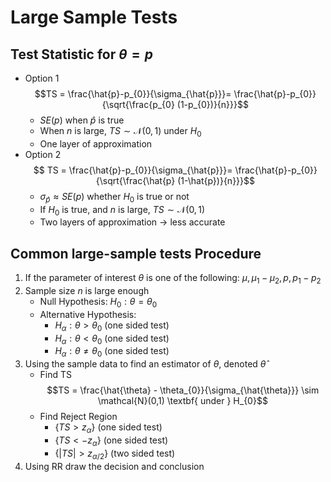 # Large Sample Tests

## Test Statistic for $\theta = p$
* Option 1
    $$TS = \frac{\hat{p}-p_{0}}{\sigma_{\hat{p}}}= \frac{\hat{p}-p_{0}}{\sqrt{\frac{p_{0} (1-p_{0})}{n}}}$$
    * $SE(p)$ when $\hat{p}$ is true
    * When $n$ is large, $TS \sim \mathcal{N}(0,1)$ under $H_{0}$
    * One layer of approximation
* Option 2
    $$ TS = \frac{\hat{p}-p_{0}}{\sigma_{\hat{p}}}= \frac{\hat{p}-p_{0}}{\sqrt{\frac{\hat{p} (1-\hat{p})}{n}}}$$
    * $\sigma_{\hat{p}} \approx SE(p)$ whether $H_{0}$ is true or not 
    * If $H_{0}$ is true, and $n$ is large, $TS \sim \mathcal{N}(0,1)$
    * Two layers of approximation $\rightarrow$ less accurate

## Common large-sample tests Procedure
1. If the parameter of interest $\theta$ is one of the following: $\mu, \mu_{1} -\mu_{2}, p, p_{1} - p_{2}$
2. Sample size $n$ is large enough
    * Null Hypothesis: $H_{0}: \theta = \theta_{0}$
    * Alternative Hypothesis:
        * $H_{\alpha}: \theta > \theta_{0}$ (one sided test)
        * $H_{\alpha}: \theta < \theta_{0}$ (one sided test)
        * $H_{\alpha}: \theta \neq \theta_{0}$ (one sided test)
3. Using the sample data to find an estimator of $\theta$, denoted $\hat{\theta}$
    * Find TS
    $$TS = \frac{\hat{\theta} - \theta_{0}}{\sigma_{\hat{\theta}}} \sim \mathcal{N}(0,1) \textbf{ under } H_{0}$$
    * Find Reject Region
        * $\{ TS > z_{\alpha} \}$ (one sided test)
        * $\{ TS < -z_{\alpha} \}$ (one sided test)
        * $\{ |TS| > z_{\alpha/2} \}$ (two sided test)
4. Using RR draw the decision and conclusion
